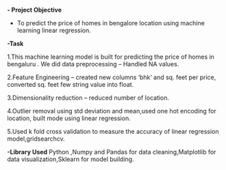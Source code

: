 
**- Project Objective** 
- To predict the price of homes in bengalore location using machine learning linear regression.

**-Task**


1.This machine learning model is built for predicting the price of homes in bengaluru . We did data preprocessing – Handled NA values.

2.Feature Engineering –  created new columns ‘bhk’ and sq. feet per price, converted sq. feet few string value into float. 

3.Dimensionality reduction – reduced number of location.

4.Outlier removal using std deviation and mean,used one hot encoding for location, built mode using linear regression.

5.Used k fold cross validation to measure the accuracy of linear regression model,gridsearchcv.

**-Library Used**
Python ,Numpy and Pandas for data cleaning,Matplotlib for data visualization,Sklearn for model building.

